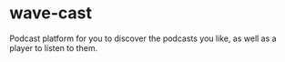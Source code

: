 # wave-cast
Podcast platform for you to discover the podcasts you like, as well as a player to listen to them.
